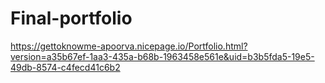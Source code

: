 # Final-portfolio

https://gettoknowme-apoorva.nicepage.io/Portfolio.html?version=a35b67ef-1aa3-435a-b68b-1963458e561e&uid=b3b5fda5-19e5-49db-8574-c4fecd41c6b2
